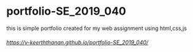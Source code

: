 # portfolio-SE_2019_040
 this is simple portfolio created for my web assignment using html,css,js 
 ###### https://v-keerththanan.github.io/portfolio-SE_2019_040/
